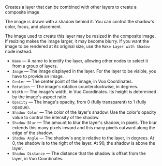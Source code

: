 Creates a layer that can be combined with other layers to create a composite image. 

The image is drawn with a shadow behind it.  You can control the shadow's color, focus, and placement.

The image used to create this layer may be resized in the composite image. If resizing makes the image larger, it may become blurry. If you want the image to be rendered at its original size, use the `Make Layer with Shadow` node instead.

   - `Name` — A name to identify the layer, allowing other nodes to select it from a group of layers. 
   - `Image` — The image displayed in the layer. For the layer to be visible, you have to provide an image. 
   - `Center` — The center point of the image, in Vuo Coordinates. 
   - `Rotation` — The image's rotation counterclockwise, in degrees. 
   - `Width` — The image's width, in Vuo Coordinates. Its height is determined by the image's aspect ratio. 
   - `Opacity` — The image's opacity, from 0 (fully transparent) to 1 (fully opaque). 
   - `Shadow Color` — The color of the layer's shadow.  Use the color's opacity value to control the intensity of the shadow.
   - `Shadow Blur` — The amount to blur the layer's shadow, in pixels.  The blur extends this many pixels inward and this many pixels outward along the edge of the shadow. 
   - `Shadow Angle` — The shadow's angle relative to the layer, in degrees. At 0, the shadow is to the right of the layer. At 90, the shadow is above the layer. 
   - `Shadow Distance` — The distance that the shadow is offset from the layer, in Vuo Coordinates. 
